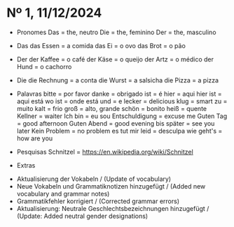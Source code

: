 # Nº 1, 11/12/2024

* Pronomes
Das = the, neutro
Die = the, feminino
Der = the, masculino

* Das
das Essen = a comida
das Ei = o ovo
das Brot = o pão

* Der
der Kaffee = o café
der Käse = o queijo
der Artz = o médico
der Hund = o cachorro

* Die
die Rechnung = a conta
die Wurst = a salsicha
die Pizza = a pizza

* Palavras
bitte = por favor
danke = obrigado
ist = é
hier = aqui
hier ist = aqui está
wo ist = onde está
und = e
lecker = delicious
klug = smart
zu = muito
kalt = frio
groß = alto, grande
schön = bonito
heiß = quente
Kellner = waiter
Ich bin = eu sou
Entschuldigung = excuse me
Guten Tag = good afternoon
Guten Abend = good evening
bis später = see you later
Kein Problem = no problem
es tut mir leid = desculpa
wie geht's = how are you

* Pesquisas
Schnitzel = https://en.wikipedia.org/wiki/Schnitzel

* Extras
- Aktualisierung der Vokabeln / (Update of vocabulary)
- Neue Vokabeln und Grammatiknotizen hinzugefügt / (Added new vocabulary and grammar notes)
- Grammatikfehler korrigiert / (Corrected grammar errors)
- Aktualisierung: Neutrale Geschlechtsbezeichnungen hinzugefügt / (Update: Added neutral gender designations)
